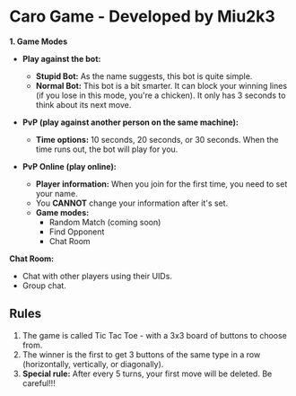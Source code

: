 # Caro Game - Developed by Miu2k3

**1. Game Modes**

* **Play against the bot:**
    * **Stupid Bot:** As the name suggests, this bot is quite simple.
    * **Normal Bot:** This bot is a bit smarter. It can block your winning lines (if you lose in this mode, you're a chicken). It only has 3 seconds to think about its next move.

* **PvP (play against another person on the same machine):**
    * **Time options:** 10 seconds, 20 seconds, or 30 seconds. When the time runs out, the bot will play for you.

* **PvP Online (play online):**
    * **Player information:** When you join for the first time, you need to set your name.
    * You **CANNOT** change your information after it's set.
    * **Game modes:**
        * Random Match (coming soon)
        * Find Opponent
        * Chat Room

**Chat Room:**

* Chat with other players using their UIDs.
* Group chat.

## Rules

1. The game is called Tic Tac Toe - with a 3x3 board of buttons to choose from.
2. The winner is the first to get 3 buttons of the same type in a row (horizontally, vertically, or diagonally).
3. **Special rule:** After every 5 turns, your first move will be deleted. Be careful!!!
